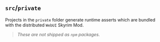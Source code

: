 ## `src`/`private`

Projects in the `private` folder generate runtime asserts which are bundled with the distributed `WebUI` Skyrim Mod.

> _These are not shipped as `npm` packages._
